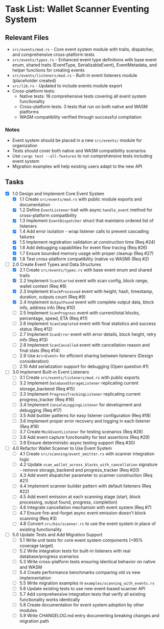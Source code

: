 # Task List: Wallet Scanner Eventing System

## Relevant Files

- `src/events/mod.rs` - Core event system module with traits, dispatcher, and comprehensive cross-platform tests
- `src/events/types.rs` - Enhanced event type definitions with base event enum, shared traits (EventType, SerializableEvent), EventMetadata, and helper functions for creating events
- `src/events/listeners/mod.rs` - Built-in event listeners module (placeholder created)
- `src/lib.rs` - Updated to include events module export
- Cross-platform tests:
  - Native tests: 16 comprehensive tests covering all event system functionality  
  - Cross-platform tests: 3 tests that run on both native and WASM platforms
  - WASM compatibility verified through successful compilation

### Notes

- Event system should be placed in a new `src/events/` module for organization
- Tests should cover both native and WASM compatibility scenarios
- Use `cargo test --all-features` to run comprehensive tests including event system
- Migration examples will help existing users adapt to the new API


## Tasks

- [x] 1.0 Design and Implement Core Event System
  - [x] 1.1 Create `src/events/mod.rs` with public module exports and documentation
  - [x] 1.2 Define `EventListener` trait with async `handle_event` method for cross-platform compatibility
  - [x] 1.3 Implement `EventDispatcher` struct that maintains ordered list of listeners
  - [x] 1.4 Add error isolation - wrap listener calls to prevent cascading failures
  - [x] 1.5 Implement registration validation at construction time (Req #24)
  - [x] 1.6 Add debugging capabilities for event flow tracing (Req #26)
  - [x] 1.7 Ensure bounded memory usage with proper cleanup (Req #27)
  - [x] 1.8 Test cross-platform compatibility (native vs WASM) (Req #2)

- [ ] 2.0 Create Event Types and Data Structures
  - [x] 2.1 Create `src/events/types.rs` with base event enum and shared traits
  - [x] 2.2 Implement `ScanStarted` event with scan config, block range, wallet context (Req #8)
  - [x] 2.3 Implement `BlockProcessed` event with height, hash, timestamp, duration, outputs count (Req #9)
  - [x] 2.4 Implement `OutputFound` event with complete output data, block info, address info (Req #10)
  - [ ] 2.5 Implement `ScanProgress` event with current/total blocks, percentage, speed, ETA (Req #11)
  - [ ] 2.6 Implement `ScanCompleted` event with final statistics and success status (Req #12)
  - [ ] 2.7 Implement `ScanError` event with error details, block height, retry info (Req #13)
  - [ ] 2.8 Implement `ScanCancelled` event with cancellation reason and final stats (Req #14)
  - [ ] 2.9 Use `Arc<Event>` for efficient sharing between listeners (Design consideration)
  - [ ] 2.10 Add serialization support for debugging (Open question #1)

- [ ] 3.0 Implement Built-in Event Listeners
  - [ ] 3.1 Create `src/events/listeners/mod.rs` with public exports
  - [ ] 3.2 Implement `DatabaseStorageListener` replicating current storage_backend (Req #15)
  - [ ] 3.3 Implement `ProgressTrackingListener` replicating current progress_tracker (Req #16)
  - [ ] 3.4 Implement `ConsoleLoggingListener` for development and debugging (Req #17)
  - [ ] 3.5 Add builder patterns for easy listener configuration (Req #18)
  - [ ] 3.6 Implement proper error recovery and logging in each listener (Req #19)
  - [ ] 3.7 Create `MockEventListener` for testing scenarios (Req #28)
  - [ ] 3.8 Add event capture functionality for test assertions (Req #29)
  - [ ] 3.9 Ensure deterministic async testing support (Req #30)

- [ ] 4.0 Refactor Wallet Scanner to Use Event System
  - [ ] 4.1 Create `src/scanning/event_emitter.rs` with scanner integration logic
  - [ ] 4.2 Update `scan_wallet_across_blocks_with_cancellation` signature - remove storage_backend and progress_tracker (Req #20)
  - [ ] 4.3 Add event dispatcher parameter to scanner construction (Req #21)
  - [ ] 4.4 Implement scanner builder pattern with default listeners (Req #22)
  - [ ] 4.5 Add event emission at each scanning stage (start, block processing, output found, progress, completion)
  - [ ] 4.6 Integrate cancellation mechanism with event system (Req #7)
  - [ ] 4.7 Ensure fire-and-forget async event emission doesn't block scanning (Req #3)
  - [ ] 4.8 Convert `src/bin/scanner.rs` to use the event system in place of existing functionality.

- [ ] 5.0 Update Tests and Add Migration Support
  - [ ] 5.1 Write unit tests for core event system components (>95% coverage target)
  - [ ] 5.2 Write integration tests for built-in listeners with real database/progress scenarios
  - [ ] 5.3 Write cross-platform tests ensuring identical behavior on native and WASM
  - [ ] 5.4 Create performance benchmarks comparing old vs new implementation
  - [ ] 5.5 Write migration examples in `examples/scanning_with_events.rs`
  - [ ] 5.6 Update existing tests to use new event-based scanner API
  - [ ] 5.7 Add comprehensive integration tests that verify all existing functionality works identically
  - [ ] 5.8 Create documentation for event system adoption by other modules
  - [ ] 5.9 Write CHANGELOG.md entry documenting breaking changes and migration path
